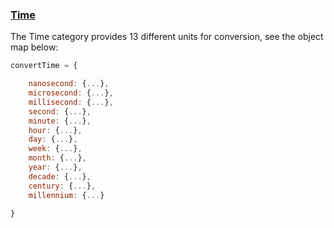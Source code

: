 ### [Time](https://gist.github.com/jgphilpott/d179a58f6cfe3d51ea7574cfa88123ea)

The Time category provides 13 different units for conversion, see the object map below:

```js
convertTime = {

    nanosecond: {...},
    microsecond: {...},
    millisecond: {...},
    second: {...},
    minute: {...},
    hour: {...},
    day: {...},
    week: {...},
    month: {...},
    year: {...},
    decade: {...},
    century: {...},
    millennium: {...}

}
```